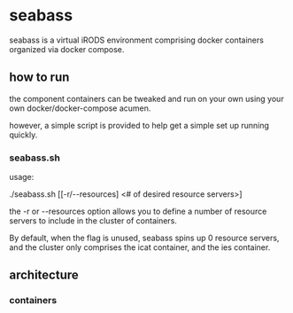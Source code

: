 # seabass

seabass is a virtual iRODS environment comprising docker containers organized via docker compose. 


## how to run

the component containers can be tweaked and run on your own using your own docker/docker-compose acumen.

however, a simple script is provided to help get a simple set up running quickly. 

### seabass.sh
usage:

./seabass.sh [[-r/--resources] <# of desired resource servers>]

the -r or --resources option allows you to define a number of resource servers to include in the cluster of containers. 

By default, when the flag is unused, seabass spins up 0 resource servers, and the cluster only comprises the icat container, and the ies container. 



## architecture





### containers
